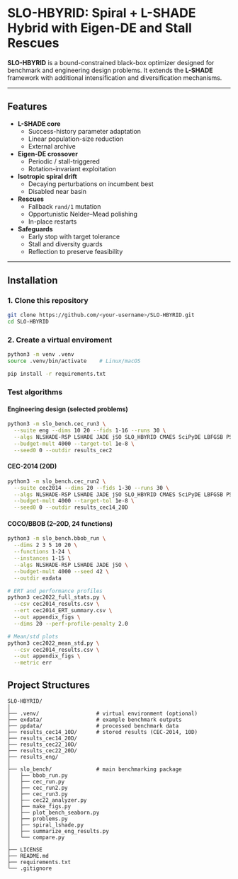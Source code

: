 # SLO-HBYRID: Spiral + L-SHADE Hybrid with Eigen-DE and Stall Rescues

**SLO-HBYRID** is a bound-constrained black-box optimizer designed for benchmark and engineering design problems. It extends the **L-SHADE** framework with additional intensification and diversification mechanisms.

---

## Features

- **L-SHADE core**
  - Success-history parameter adaptation
  - Linear population-size reduction
  - External archive
- **Eigen-DE crossover**  
  - Periodic / stall-triggered  
  - Rotation-invariant exploitation
- **Isotropic spiral drift**  
  - Decaying perturbations on incumbent best  
  - Disabled near basin
- **Rescues**
  - Fallback `rand/1` mutation  
  - Opportunistic Nelder–Mead polishing  
  - In-place restarts
- **Safeguards**
  - Early stop with target tolerance  
  - Stall and diversity guards  
  - Reflection to preserve feasibility

---

## Installation

### 1. Clone this repository
```bash
git clone https://github.com/<your-username>/SLO-HBYRID.git
cd SLO-HBYRID
```

### 2. Create a virtual enviroment

```bash
python3 -m venv .venv
source .venv/bin/activate    # Linux/macOS

pip install -r requirements.txt
```

### Test algorithms

#### Engineering design (selected problems)
```bash
python3 -m slo_bench.cec_run3 \
  --suite eng --dims 10 20 --fids 1-16 --runs 30 \
  --algs NLSHADE-RSP LSHADE JADE jSO SLO_HBYRID CMAES SciPyDE LBFGSB PSO GWO MealpyGA SSA \
  --budget-mult 4000 --target-tol 1e-8 \
  --seed0 0 --outdir results_cec2
```
#### CEC-2014 (20D)
```bash
python3 -m slo_bench.cec_run2 \
  --suite cec2014 --dims 20 --fids 1-30 --runs 30 \
  --algs NLSHADE-RSP LSHADE JADE jSO SLO_HBYRID CMAES SciPyDE LBFGSB PSO GWO MealpyGA SSA \
  --budget-mult 4000 --target-tol 1e-8 \
  --seed0 0 --outdir results_cec14_20D
```

#### COCO/BBOB (2–20D, 24 functions)
```bash
python3 -m slo_bench.bbob_run \
  --dims 2 3 5 10 20 \
  --functions 1-24 \
  --instances 1-15 \
  --algs NLSHADE-RSP LSHADE JADE jSO \
  --budget-mult 4000 --seed 42 \
  --outdir exdata
```


```bash
# ERT and performance profiles
python3 cec2022_full_stats.py \
  --csv cec2014_results.csv \
  --ert cec2014_ERT_summary.csv \
  --out appendix_figs \
  --dims 20 --perf-profile-penalty 2.0

# Mean/std plots
python3 cec2022_mean_std.py \
  --csv cec2014_results.csv \
  --out appendix_figs \
  --metric err
```


## Project Structures
```
SLO-HBYRID/
│
├── .venv/                  # virtual environment (optional)
├── exdata/                 # example benchmark outputs
├── ppdata/                 # processed benchmark data
├── results_cec14_10D/      # stored results (CEC-2014, 10D)
├── results_cec14_20D/
├── results_cec22_10D/
├── results_cec22_20D/
├── results_eng/
│
├── slo_bench/              # main benchmarking package
│   ├── bbob_run.py
│   ├── cec_run.py
│   ├── cec_run2.py
│   ├── cec_run3.py
│   ├── cec22_analyzer.py
│   ├── make_figs.py
│   ├── plot_bench_seaborn.py
│   ├── problems.py
│   ├── spiral_lshade.py
│   ├── summarize_eng_results.py
│   └── compare.py
│
├── LICENSE
├── README.md
├── requirements.txt
└── .gitignore

```
